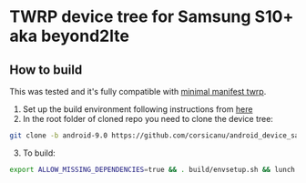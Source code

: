 # TWRP device tree for Samsung S10+ aka beyond2lte

## How to build
This was tested and it's fully compatible with [minimal manifest twrp](https://github.com/minimal-manifest-twrp/platform_manifest_twrp_omni).
1. Set up the build environment following instructions from [here](https://github.com/minimal-manifest-twrp/platform_manifest_twrp_omni/blob/twrp-9.0/README.md#getting-started)
2. In the root folder of cloned repo you need to clone the device tree:
```bash
git clone -b android-9.0 https://github.com/corsicanu/android_device_samsung_beyond2lte.git device/samsung/beyond2lte
```
3. To build:
```bash
export ALLOW_MISSING_DEPENDENCIES=true && . build/envsetup.sh && lunch omni_beyond2lte-eng && mka recoveryimage -j128
```

